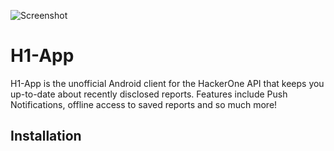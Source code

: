 ![Screenshot](https://hafiz.ng/wp-content/uploads/2022/06/Github-banner.png)

# H1-App

H1-App is the unofficial Android client for the HackerOne API that keeps you up-to-date about recently disclosed reports. Features include Push Notifications, offline access to saved reports and so much more!


## Installation
